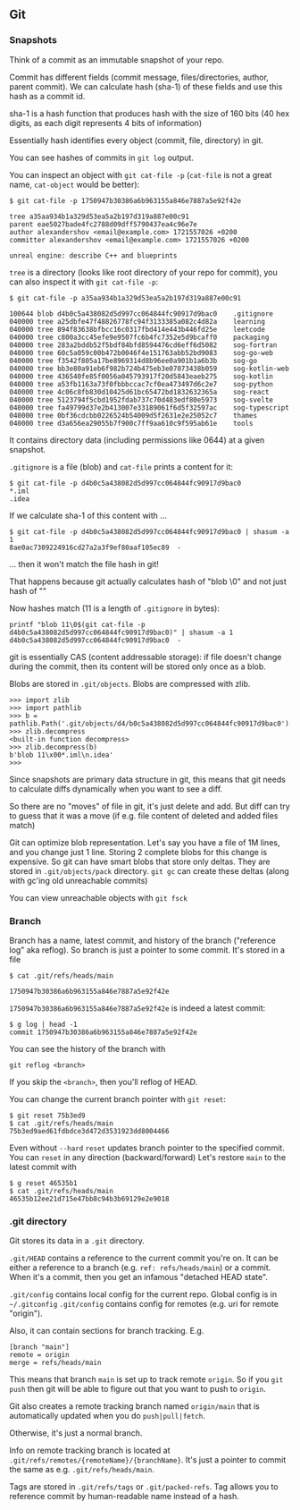 ## Git

### Snapshots
Think of a commit as an immutable snapshot of your repo.

Commit has different fields (commit message, files/directories, author, parent commit). 
We can calculate hash (sha-1) of these fields and use this hash as a commit id.

sha-1 is a hash function that produces hash with the size of 160 bits 
(40 hex digits, as each digit represents 4 bits of information)

Essentially hash identifies every object (commit, file, directory) in git.

You can see hashes of commits in `git log` output.

You can inspect an object with `git cat-file -p` (`cat-file` is not a great name, `cat-object` would be better):
```shell
$ git cat-file -p 1750947b30386a6b963155a846e7887a5e92f42e

tree a35aa934b1a329d53ea5a2b197d319a887e00c91
parent eae5027bade4fc2788d09dff5790437ea4c96e7e
author alexandershov <email@example.com> 1721557026 +0200
committer alexandershov <email@example.com> 1721557026 +0200

unreal engine: describe C++ and blueprints
```

`tree` is a directory (looks like root directory of your repo for commit), you can also inspect it with `git cat-file -p`:
```shell
$ git cat-file -p a35aa934b1a329d53ea5a2b197d319a887e00c91

100644 blob d4b0c5a438082d5d997cc064844fc90917d9bac0	.gitignore
040000 tree a25dbfe47f48826778fc94f3133385a082c4d82a	learning
040000 tree 894f83638bfbcc16c0317fbd414e443b446fd25e	leetcode
040000 tree c800a3cc45efe9e9507fc6b4fc7352e5d9bcaff0	packaging
040000 tree 283a2bddb52f5bdf84bfd8594476cd6eff6d5082	sog-fortran
040000 tree 60c5a059c00b472b0046f4e151763abb52bd9083	sog-go-web
040000 tree f3542f805a17be8969314d8b96ee0a901b1a6b3b	sog-go
040000 tree bb3e80a91eb6f982b724b475eb3e07073438b059	sog-kotlin-web
040000 tree 436540fe85f0056a045793917f20d5843eaeb275	sog-kotlin
040000 tree a53fb1163a73f0fbbbccac7cf0ea473497d6c2e7	sog-python
040000 tree 4c06c8fb830d10425d61bc65472bd1832632365a	sog-react
040000 tree 5123794f5cbd1952fdab737c70d483edf80e5973	sog-svelte
040000 tree fa49799d37e2b413007e33189061f6d5f32597ac	sog-typescript
040000 tree 0bf36cdcbb0226524b54009d5f2631e2e25052c7	thames
040000 tree d3a656ea29055b7f900c7ff9aa610c9f595ab61e	tools
```

It contains directory data (including permissions like 0644) at a given snapshot.

`.gitignore` is a file (blob) and `cat-file` prints a content for it: 
```shell
$ git cat-file -p d4b0c5a438082d5d997cc064844fc90917d9bac0
*.iml
.idea
```

If we calculate sha-1 of this content with ...
```shell
$ git cat-file -p d4b0c5a438082d5d997cc064844fc90917d9bac0 | shasum -a 1
8ae0ac7309224916cd27a2a3f9ef80aaf105ec89  -
```

... then it won't match the file hash in git!

That happens because git actually calculates hash of "blob <content-size>\0<content>" and not just hash of "<content>"

Now hashes match (11 is a length of `.gitignore` in bytes):
```shell
printf "blob 11\0$(git cat-file -p d4b0c5a438082d5d997cc064844fc90917d9bac0)" | shasum -a 1
d4b0c5a438082d5d997cc064844fc90917d9bac0  -
```

git is essentially CAS (content addressable storage): if file doesn't change during the commit,
then its content will be stored only once as a blob.

Blobs are stored in `.git/objects`. Blobs are compressed with zlib.
```pycon
>>> import zlib
>>> import pathlib
>>> b = pathlib.Path('.git/objects/d4/b0c5a438082d5d997cc064844fc90917d9bac0').read_bytes()
>>> zlib.decompress
<built-in function decompress>
>>> zlib.decompress(b)
b'blob 11\x00*.iml\n.idea'
>>>
```

Since snapshots are primary data structure in git, this means that git needs to calculate diffs
dynamically when you want to see a diff.

So there are no "moves" of file in git, it's just delete and add. But diff can try to guess
that it was a move (if e.g. file content of deleted and added files match)

Git can optimize blob representation. Let's say you have a file of 1M lines, and you change just 1 line.
Storing 2 complete blobs for this change is expensive. So git can have smart blobs that store only deltas.
They are stored in `.git/objects/pack` directory. `git gc` can create these deltas (along with gc'ing old unreachable commits)

You can view unreachable objects with `git fsck`


### Branch
Branch has a name, latest commit, and history of the branch ("reference log" aka reflog).
So branch is just a pointer to some commit. It's stored in a file
```shell
$ cat .git/refs/heads/main

1750947b30386a6b963155a846e7887a5e92f42e
```

`1750947b30386a6b963155a846e7887a5e92f42e` is indeed a latest commit:
```shell
$ g log | head -1
commit 1750947b30386a6b963155a846e7887a5e92f42e
```

You can see the history of the branch with 
```shell
git reflog <branch>
```

If you skip the `<branch>`, then you'll reflog of HEAD.

You can change the current branch pointer with `git reset`:
```shell
$ git reset 75b3ed9
$ cat .git/refs/heads/main
75b3ed9aed61fdbdce3d472d3531923dd8004466
```

Even without `--hard` `reset` updates branch pointer to the specified commit.
You can `reset` in any direction (backward/forward)
Let's restore `main` to the latest commit with 
```shell
$ g reset 46535b1
$ cat .git/refs/heads/main
46535b12ee21d715e47bb8c94b3b69129e2e9018
```


### .git directory
Git stores its data in a `.git` directory.

`.git/HEAD` contains a reference to the current commit you're on.
It can be either a reference to a branch (e.g. `ref: refs/heads/main`) or a commit.
When it's a commit, then you get an infamous "detached HEAD state".

`.git/config` contains local config for the current repo. Global config is in `~/.gitconfig` 
`.git/config` contains config for remotes (e.g. uri for remote "origin").

Also, it can contain sections for branch tracking. E.g.
```text
[branch "main"]
remote = origin
merge = refs/heads/main
```

This means that branch `main` is set up to track remote `origin`.
So if you `git push` then git will be able to figure out that you want to push to `origin`.

Git also creates a remote tracking branch named `origin/main` 
that is automatically updated when you do `push|pull|fetch`.

Otherwise, it's just a normal branch.

Info on remote tracking branch is located at `.git/refs/remotes/{remoteName}/{branchName}`.
It's just a pointer to commit the same as e.g. `.git/refs/heads/main`.

Tags are stored in `.git/refs/tags` or `.git/packed-refs`.
Tag allows you to reference commit by human-readable name instead of a hash.